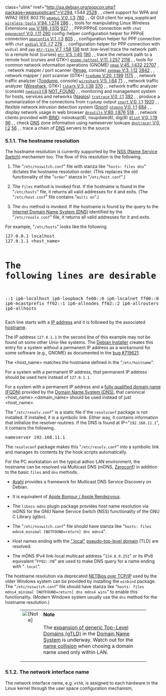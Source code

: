  class="ulink" href="http://qa.debian.org/popcon.php?package=wpasupplicant">V:294, I:544</a>
                  </td>
                  <td style="text-align: left">
                    <a class="ulink" href="http://packages.qa.debian.org/w/wpasupplicant.html">2528</a>
                  </td>
                  <td style="text-align: left">
    , ,
    </td>
                  <td style="text-align: left">
    client support for WPA and WPA2 (IEEE 802.11i)
    </td>
                </tr>
                <tr>
                  <td style="text-align: left">
                    <a class="ulink" href="http://packages.debian.org/sid/wpagui">
                <code class="literal">wpagui</code>
              </a>
                  </td>
                  <td style="text-align: left">
                    <a class="ulink" href="http://qa.debian.org/popcon.php?package=wpagui">V:0, I:3</a>
                  </td>
                  <td style="text-align: left">
                    <a class="ulink" href="http://packages.qa.debian.org/w/wpagui.html">780</a>
                  </td>
                  <td style="text-align: left">
    , ,
    </td>
                  <td style="text-align: left">
    Qt GUI client for wpa_supplicant
    </td>
                </tr>
                <tr>
                  <td style="text-align: left">
                    <a class="ulink" href="http://packages.debian.org/sid/wireless-tools">
                <code class="literal">wireless-tools</code>
              </a>
                  </td>
                  <td style="text-align: left">
                    <a class="ulink" href="http://qa.debian.org/popcon.php?package=wireless-tools">V:94, I:274</a>
                  </td>
                  <td style="text-align: left">
                    <a class="ulink" href="http://packages.qa.debian.org/w/wireless-tools.html">286</a>
                  </td>
                  <td style="text-align: left">
    , ,
    </td>
                  <td style="text-align: left">
    tools for manipulating Linux Wireless Extensions
    </td>
                </tr>
                <tr>
                  <td style="text-align: left">
                    <a class="ulink" href="http://packages.debian.org/sid/ppp">
                <code class="literal">ppp</code>
              </a>
                  </td>
                  <td style="text-align: left">
                    <a class="ulink" href="http://qa.debian.org/popcon.php?package=ppp">V:186, I:515</a>
                  </td>
                  <td style="text-align: left">
                    <a class="ulink" href="http://packages.qa.debian.org/p/ppp.html">927</a>
                  </td>
                  <td style="text-align: left">
    , ,
    </td>
                  <td style="text-align: left">
    PPP/PPPoE connection with <code class="literal">chat</code>
    </td>
                </tr>
                <tr>
                  <td style="text-align: left">
                    <a class="ulink" href="http://packages.debian.org/sid/pppoeconf">
                <code class="literal">pppoeconf</code>
              </a>
                  </td>
                  <td style="text-align: left">
                    <a class="ulink" href="http://qa.debian.org/popcon.php?package=pppoeconf">V:0, I:11</a>
                  </td>
                  <td style="text-align: left">
                    <a class="ulink" href="http://packages.qa.debian.org/p/pppoeconf.html">290</a>
                  </td>
                  <td style="text-align: left">
    config::helper
    </td>
                  <td style="text-align: left">
    configuration helper for PPPoE connection
    </td>
                </tr>
                <tr>
                  <td style="text-align: left">
                    <a class="ulink" href="http://packages.debian.org/sid/pppconfig">
                <code class="literal">pppconfig</code>
              </a>
                  </td>
                  <td style="text-align: left">
                    <a class="ulink" href="http://qa.debian.org/popcon.php?package=pppconfig">V:1, I:3</a>
                  </td>
                  <td style="text-align: left">
                    <a class="ulink" href="http://packages.qa.debian.org/p/pppconfig.html">805</a>
                  </td>
                  <td style="text-align: left">
    , ,
    </td>
                  <td style="text-align: left">
    configuration helper for PPP connection with <code class="literal">chat</code>
    </td>
                </tr>
                <tr>
                  <td style="text-align: left">
                    <a class="ulink" href="http://packages.debian.org/sid/wvdial">
                <code class="literal">wvdial</code>
              </a>
                  </td>
                  <td style="text-align: left">
                    <a class="ulink" href="http://qa.debian.org/popcon.php?package=wvdial">V:0, I:7</a>
                  </td>
                  <td style="text-align: left">
                    <a class="ulink" href="http://packages.qa.debian.org/w/wvdial.html">276</a>
                  </td>
                  <td style="text-align: left">
    , ,
    </td>
                  <td style="text-align: left">
    configuration helper for PPP connection with <code class="literal">wvdial</code> and <code class="literal">ppp</code>
    </td>
                </tr>
                <tr>
                  <td style="text-align: left">
                    <a class="ulink" href="http://packages.debian.org/sid/mtr-tiny">
                <code class="literal">mtr-tiny</code>
              </a>
                  </td>
                  <td style="text-align: left">
                    <a class="ulink" href="http://qa.debian.org/popcon.php?package=mtr-tiny">V:7, I:58</a>
                  </td>
                  <td style="text-align: left">
                    <a class="ulink" href="http://packages.qa.debian.org/m/mtr-tiny.html">138</a>
                  </td>
                  <td style="text-align: left">
    test::low-level
    </td>
                  <td style="text-align: left">
    trace the network path to a remote host (curses)
    </td>
                </tr>
                <tr>
                  <td style="text-align: left">
                    <a class="ulink" href="http://packages.debian.org/sid/mtr">
                <code class="literal">mtr</code>
              </a>
                  </td>
                  <td style="text-align: left">
                    <a class="ulink" href="http://qa.debian.org/popcon.php?package=mtr">V:5, I:40</a>
                  </td>
                  <td style="text-align: left">
                    <a class="ulink" href="http://packages.qa.debian.org/m/mtr.html">190</a>
                  </td>
                  <td style="text-align: left">
    , ,
    </td>
                  <td style="text-align: left">
    trace the network path to a remote host (curses and GTK+)
    </td>
                </tr>
                <tr>
                  <td style="text-align: left">
                    <a class="ulink" href="http://packages.debian.org/sid/gnome-nettool">
                <code class="literal">gnome-nettool</code>
              </a>
                  </td>
                  <td style="text-align: left">
                    <a class="ulink" href="http://qa.debian.org/popcon.php?package=gnome-nettool">V:11, I:257</a>
                  </td>
                  <td style="text-align: left">
                    <a class="ulink" href="http://packages.qa.debian.org/g/gnome-nettool.html">2116</a>
                  </td>
                  <td style="text-align: left">
    , ,
    </td>
                  <td style="text-align: left">
    tools for common network information operations (GNOME)
    </td>
                </tr>
                <tr>
                  <td style="text-align: left">
                    <a class="ulink" href="http://packages.debian.org/sid/nmap">
                <code class="literal">nmap</code>
              </a>
                  </td>
                  <td style="text-align: left">
                    <a class="ulink" href="http://qa.debian.org/popcon.php?package=nmap">V:45, I:432</a>
                  </td>
                  <td style="text-align: left">
                    <a class="ulink" href="http://packages.qa.debian.org/n/nmap.html">22707</a>
                  </td>
                  <td style="text-align: left">
    , ,
    </td>
                  <td style="text-align: left">
    network mapper / port scanner (<a class="ulink" href="http://en.wikipedia.org/wiki/Nmap">Nmap</a>, console)
    </td>
                </tr>
                <tr>
                  <td style="text-align: left">
                    <a class="ulink" href="http://packages.debian.org/sid/zenmap">
                <code class="literal">zenmap</code>
              </a>
                  </td>
                  <td style="text-align: left">
                    <a class="ulink" href="http://qa.debian.org/popcon.php?package=zenmap">V:3, I:12</a>
                  </td>
                  <td style="text-align: left">
                    <a class="ulink" href="http://packages.qa.debian.org/z/zenmap.html">2842</a>
                  </td>
                  <td style="text-align: left">
    , ,
    </td>
                  <td style="text-align: left">
    network mapper / port scanner (GTK+)
    </td>
                </tr>
                <tr>
                  <td style="text-align: left">
                    <a class="ulink" href="http://packages.debian.org/sid/tcpdump">
                <code class="literal">tcpdump</code>
              </a>
                  </td>
                  <td style="text-align: left">
                    <a class="ulink" href="http://qa.debian.org/popcon.php?package=tcpdump">V:20, I:199</a>
                  </td>
                  <td style="text-align: left">
                    <a class="ulink" href="http://packages.qa.debian.org/t/tcpdump.html">1175</a>
                  </td>
                  <td style="text-align: left">
    , ,
    </td>
                  <td style="text-align: left">
    network traffic analyzer (<a class="ulink" href="http://en.wikipedia.org/wiki/Tcpdump">Tcpdump</a>, console)
    </td>
                </tr>
                <tr>
                  <td style="text-align: left">
                    <a class="ulink" href="http://packages.debian.org/sid/wireshark">
                <code class="literal">wireshark</code>
              </a>
                  </td>
                  <td style="text-align: left">
                    <a class="ulink" href="http://qa.debian.org/popcon.php?package=wireshark">V:5, I:64</a>
                  </td>
                  <td style="text-align: left">
                    <a class="ulink" href="http://packages.qa.debian.org/w/wireshark.html">71</a>
                  </td>
                  <td style="text-align: left">
    , ,
    </td>
                  <td style="text-align: left">
    network traffic analyzer (<a class="ulink" href="http://en.wikipedia.org/wiki/Wireshark">Wireshark</a>, GTK+)
    </td>
                </tr>
                <tr>
                  <td style="text-align: left">
                    <a class="ulink" href="http://packages.debian.org/sid/tshark">
                <code class="literal">tshark</code>
              </a>
                  </td>
                  <td style="text-align: left">
                    <a class="ulink" href="http://qa.debian.org/popcon.php?package=tshark">V:3, I:38</a>
                  </td>
                  <td style="text-align: left">
                    <a class="ulink" href="http://packages.qa.debian.org/t/tshark.html">370</a>
                  </td>
                  <td style="text-align: left">
    , ,
    </td>
                  <td style="text-align: left">
    network traffic analyzer (console)
    </td>
                </tr>
                <tr>
                  <td style="text-align: left">
                    <a class="ulink" href="http://packages.debian.org/sid/nagios3">
                <code class="literal">nagios3</code>
              </a>
                  </td>
                  <td style="text-align: left">
                    <a class="ulink" href="http://qa.debian.org/popcon.php?package=nagios3">I:8</a>
                  </td>
                  <td style="text-align: left">
                    <a class="ulink" href="http://packages.qa.debian.org/n/nagios3.html">NOT_FOUND</a>
                  </td>
                  <td style="text-align: left">
    , ,
    </td>
                  <td style="text-align: left">
    monitoring and management system for hosts, services and networks (<a class="ulink" href="http://en.wikipedia.org/wiki/Nagios">Nagios</a>)
    </td>
                </tr>
                <tr>
                  <td style="text-align: left">
                    <a class="ulink" href="http://packages.debian.org/sid/tcptrace">
                <code class="literal">tcptrace</code>
              </a>
                  </td>
                  <td style="text-align: left">
                    <a class="ulink" href="http://qa.debian.org/popcon.php?package=tcptrace">V:0, I:1</a>
                  </td>
                  <td style="text-align: left">
                    <a class="ulink" href="http://packages.qa.debian.org/t/tcptrace.html">392</a>
                  </td>
                  <td style="text-align: left">
    , ,
    </td>
                  <td style="text-align: left">
    produce a summarization of the connections from <code class="literal">tcpdump</code> output
    </td>
                </tr>
                <tr>
                  <td style="text-align: left">
                    <a class="ulink" href="http://packages.debian.org/sid/snort">
                <code class="literal">snort</code>
              </a>
                  </td>
                  <td style="text-align: left">
                    <a class="ulink" href="http://qa.debian.org/popcon.php?package=snort">V:0, I:1</a>
                  </td>
                  <td style="text-align: left">
                    <a class="ulink" href="http://packages.qa.debian.org/s/snort.html">1920</a>
                  </td>
                  <td style="text-align: left">
    , ,
    </td>
                  <td style="text-align: left">
    flexible network intrusion detection system (<a class="ulink" href="http://en.wikipedia.org/wiki/Snort_(software)">Snort</a>)
    </td>
                </tr>
                <tr>
                  <td style="text-align: left">
                    <a class="ulink" href="http://packages.debian.org/sid/ntopng">
                <code class="literal">ntopng</code>
              </a>
                  </td>
                  <td style="text-align: left">
                    <a class="ulink" href="http://qa.debian.org/popcon.php?package=ntopng">V:0, I:1</a>
                  </td>
                  <td style="text-align: left">
                    <a class="ulink" href="http://packages.qa.debian.org/n/ntopng.html">684</a>
                  </td>
                  <td style="text-align: left">
    , ,
    </td>
                  <td style="text-align: left">
    display network usage in web browser
    </td>
                </tr>
                <tr>
                  <td style="text-align: left">
                    <a class="ulink" href="http://packages.debian.org/sid/dnsutils">
                <code class="literal">dnsutils</code>
              </a>
                  </td>
                  <td style="text-align: left">
                    <a class="ulink" href="http://qa.debian.org/popcon.php?package=dnsutils">V:80, I:876</a>
                  </td>
                  <td style="text-align: left">
                    <a class="ulink" href="http://packages.qa.debian.org/d/dnsutils.html">518</a>
                  </td>
                  <td style="text-align: left">
    , ,
    </td>
                  <td style="text-align: left">
    network clients provided with <a class="ulink" href="http://en.wikipedia.org/wiki/BIND">BIND</a>: <span class="citerefentry"><span class="refentrytitle">nslookup</span>(8)</span>, <span class="citerefentry"><span class="refentrytitle">nsupdate</span>(8)</span>, <span class="citerefentry"><span class="refentrytitle">dig</span>(8)</span>
    </td>
                </tr>
                <tr>
                  <td style="text-align: left">
                    <a class="ulink" href="http://packages.debian.org/sid/dlint">
                <code class="literal">dlint</code>
              </a>
                  </td>
                  <td style="text-align: left">
                    <a class="ulink" href="http://qa.debian.org/popcon.php?package=dlint">V:0, I:19</a>
                  </td>
                  <td style="text-align: left">
                    <a class="ulink" href="http://packages.qa.debian.org/d/dlint.html">96</a>
                  </td>
                  <td style="text-align: left">
    , ,
    </td>
                  <td style="text-align: left">
    check <a class="ulink" href="http://en.wikipedia.org/wiki/Domain_Name_System">DNS</a> zone information using nameserver lookups
    </td>
                </tr>
                <tr>
                  <td style="text-align: left">
                    <a class="ulink" href="http://packages.debian.org/sid/dnstracer">
                <code class="literal">dnstracer</code>
              </a>
                  </td>
                  <td style="text-align: left">
                    <a class="ulink" href="http://qa.debian.org/popcon.php?package=dnstracer">V:0, I:2</a>
                  </td>
                  <td style="text-align: left">
                    <a class="ulink" href="http://packages.qa.debian.org/d/dnstracer.html">56</a>
                  </td>
                  <td style="text-align: left">
    , ,
    </td>
                  <td style="text-align: left">
    trace a chain of <a class="ulink" href="http://en.wikipedia.org/wiki/Domain_Name_System">DNS</a> servers to the source
    </td>
                </tr>
              </tbody>
            </table>
          </div>
        </div>
        <br class="table-break"/>
        <div class="section">
          <div class="titlepage">
            <div>
              <div>
                <h3 class="title"><a id="_the_hostname_resolution"/>5.1.1. The hostname resolution</h3>
              </div>
            </div>
          </div>
          <p>The hostname resolution is currently supported by the <a class="ulink" href="http://en.wikipedia.org/wiki/Name_Service_Switch">NSS (Name Service Switch)</a> mechanism too.  The flow of this resolution is the following.</p>
          <div class="orderedlist">
            <ol class="orderedlist">
              <li class="listitem">
                <p>
The "<code class="literal">/etc/nsswitch.conf</code>" file with stanza like "<code class="literal">hosts: files dns</code>" dictates the hostname resolution order. (This replaces the old functionality of the "<code class="literal">order</code>" stanza in "<code class="literal">/etc/host.conf</code>".)
</p>
              </li>
              <li class="listitem">
                <p>
The <code class="literal">files</code> method is invoked first.  If the hostname is found in the "<code class="literal">/etc/hosts</code>" file, it returns all valid addresses for it and exits. (The "<code class="literal">/etc/host.conf</code>" file contains "<code class="literal">multi on</code>".)
</p>
              </li>
              <li class="listitem">
                <p>
The <code class="literal">dns</code> method is invoked.  If the hostname is found by the query to the <a class="ulink" href="http://en.wikipedia.org/wiki/Domain_Name_System">Internet Domain Name System (DNS)</a> identified by the "<code class="literal">/etc/resolv.conf</code>" file, it returns all valid addresses for it and exits.
</p>
              </li>
            </ol>
          </div>
          <p>For example, "<code class="literal">/etc/hosts</code>" looks like the following.</p>
          <pre class="screen">127.0.0.1 localhost
127.0.1.1 &lt;host_name&gt;

# The following lines are desirable for IPv6 capable hosts
::1     ip6-localhost ip6-loopback
fe00::0 ip6-localnet
ff00::0 ip6-mcastprefix
ff02::1 ip6-allnodes
ff02::2 ip6-allrouters
ff02::3 ip6-allhosts</pre>
          <p>Each line starts with a <a class="ulink" href="http://en.wikipedia.org/wiki/IP_address">IP address</a> and it is followed by the associated <a class="ulink" href="http://en.wikipedia.org/wiki/Hostname">hostname</a>.</p>
          <p>The IP address <code class="literal">127.0.1.1</code> in the second line of this example may not be found on some other Unix-like systems.  The <a class="ulink" href="http://en.wikipedia.org/wiki/Debian-Installer">Debian Installer</a> creates this entry for a system without a permanent IP address as a workaround for some software (e.g., GNOME) as documented in the <a class="ulink" href="http://bugs.debian.org/719621">bug #719621</a>.</p>
          <p>The &lt;host_name&gt; matches the hostname defined in the "<code class="literal">/etc/hostname</code>".</p>
          <p>For a system with a permanent IP address, that permanent IP address should be used here instead of <code class="literal">127.0.1.1</code>.</p>
          <p>For a system with a permanent IP address and a <a class="ulink" href="http://en.wikipedia.org/wiki/FQDN">fully qualified domain name (FQDN)</a> provided by the <a class="ulink" href="http://en.wikipedia.org/wiki/Domain_Name_System">Domain Name System (DNS)</a>, that canonical &lt;host_name&gt;.&lt;domain_name&gt; should be used instead of just &lt;host_name&gt;.</p>
          <p>The "<code class="literal">/etc/resolv.conf</code>" is a static file if the <code class="literal">resolvconf</code> package is not installed.  If installed, it is a symbolic link.  Either way, it contains information that initialize the resolver routines. If the DNS is found at IP="<code class="literal">192.168.11.1</code>", it contains the following.</p>
          <pre class="screen">nameserver 192.168.11.1</pre>
          <p>The <code class="literal">resolvconf</code> package makes this "<code class="literal">/etc/resolv.conf</code>" into a symbolic link and manages its contents by the hook scripts automatically.</p>
          <p>For the PC workstation on the typical adhoc LAN environment, the hostname can be resolved via Multicast DNS (mDNS, <a class="ulink" href="http://en.wikipedia.org/wiki/Zeroconf">Zeroconf</a>) in addition to the basic <code class="literal">files</code> and <code class="literal">dns</code> methods.</p>
          <div class="itemizedlist">
            <ul class="itemizedlist">
              <li class="listitem">
                <p><a class="ulink" href="http://en.wikipedia.org/wiki/Avahi_(software)">Avahi</a> provides a framework for Multicast DNS Service Discovery on Debian.
</p>
              </li>
              <li class="listitem">
                <p>
It is equivalent of <a class="ulink" href="http://en.wikipedia.org/wiki/Bonjour_(software)">Apple Bonjour / Apple Rendezvous</a>.
</p>
              </li>
              <li class="listitem">
                <p>
The <code class="literal">libnss-mdns</code> plugin package provides host name resolution via mDNS for the GNU Name Service Switch (NSS) functionality of the GNU C Library (glibc).
</p>
              </li>
              <li class="listitem">
                <p>
The "<code class="literal">/etc/nsswitch.conf</code>" file should have stanza like "<code class="literal">hosts: files mdns4_minimal [NOTFOUND=return] dns mdns4</code>".
</p>
              </li>
              <li class="listitem">
                <p>
Host names ending with the <a class="ulink" href="http://en.wikipedia.org/wiki/.local">".local"</a> <a class="ulink" href="http://en.wikipedia.org/wiki/Pseudo-top-level_domain">pseudo-top-level domain</a> (TLD) are resolved.
</p>
              </li>
              <li class="listitem">
                <p>
The mDNS IPv4 link-local multicast address "<code class="literal">224.0.0.251</code>" or its IPv6 equivalent "<code class="literal">FF02::FB</code>" are used to make DNS query for a name ending with "<code class="literal">.local</code>".
</p>
              </li>
            </ul>
          </div>
          <p>The hostname resolution via deprecated <a class="ulink" href="http://en.wikipedia.org/wiki/NetBIOS_over_TCP/IP">NETBios over TCP/IP</a> used by the older Windows system can be provided by installing the <code class="literal">winbind</code> package.  The "<code class="literal">/etc/nsswitch.conf</code>" file should have stanza like "<code class="literal">hosts: files mdns4_minimal [NOTFOUND=return] dns mdns4 wins</code>" to enable this functionality.  (Modern Windows system usually use the <code class="literal">dns</code> method for the hostname resolution.)</p>
          <div class="note" style="margin-left: 0.5in; margin-right: 0.5in;">
            <table border="0" summary="Note">
              <tr>
                <td rowspan="2" align="center" valign="top">
                  <img alt="[Note]" src="images/note.png"/>
                </td>
                <th align="left">Note</th>
              </tr>
              <tr>
                <td align="left" valign="top">
                  <p>The <a class="ulink" href="http://newgtlds.icann.org/en/program-status/delegated-strings">expansion of generic Top-Level Domains (gTLD)</a> in the <a class="ulink" href="http://en.wikipedia.org/wiki/Domain_Name_System">Domain Name System</a> is underway.  Watch out for the <a class="ulink" href="http://icannwiki.com/Name_Collision">name collision</a> when chosing a domain name used only within LAN.</p>
                </td>
              </tr>
            </table>
          </div>
        </div>
        <div class="section">
          <div class="titlepage">
            <div>
              <div>
                <h3 class="title"><a id="_the_network_interface_name"/>5.1.2. The network interface name</h3>
              </div>
            </div>
          </div>
          <p>The network interface name, e.g. <code class="literal">eth0</code>, is assigned to each hardware in the Linux kernel through the user space configuration mechanism, <code class="literal">